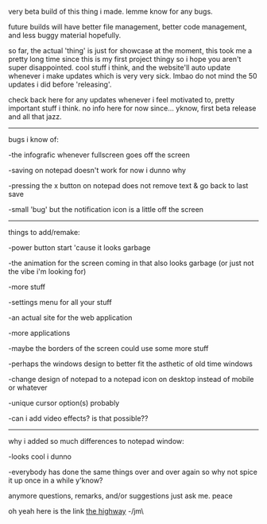 very beta build of this thing i made.
lemme know for any bugs.

future builds will have better file management, better code management, and less buggy material hopefully.

so far, the actual 'thing' is just for showcase at the moment, this took me a pretty long time since this is my first project thingy so i hope you aren't super disappointed. 
cool stuff i think, and the website'll auto update whenever i make updates which is very very sick. lmbao do not mind the 50 updates i did before 'releasing'.

check back here for any updates whenever i feel motivated to, pretty important stuff i think. no info here for now since... yknow, first beta release and all that jazz.

------------------------------------------------------------------------------------

bugs i know of:

-the infografic whenever fullscreen goes off the screen

-saving on notepad doesn't work for now i dunno why

-pressing the x button on notepad does not remove text & go back to last save

-small 'bug' but the notification icon is a little off the screen

------------------------------------------------------------------------------------

things to add/remake:

-power button start 'cause it looks garbage

-the animation for the screen coming in that also looks garbage (or just not the vibe i'm looking for)

-more stuff

-settings menu for all your stuff

-an actual site for the web application

-more applications

-maybe the borders of the screen could use some more stuff

-perhaps the windows design to better fit the asthetic of old time windows

-change design of notepad to a notepad icon on desktop instead of mobile or whatever

-unique cursor option(s) probably

-can i add video effects? is that possible??

------------------------------------------------------------------------------------

why i added so much differences to notepad window:

-looks cool i dunno

-everybody has done the same things over and over again so why not spice it up once in a while y'know?

anymore questions, remarks, and/or suggestions just ask me.
peace

oh yeah here is the link [the highway](https://toast-mh-m.github.io/)
-/jm\
